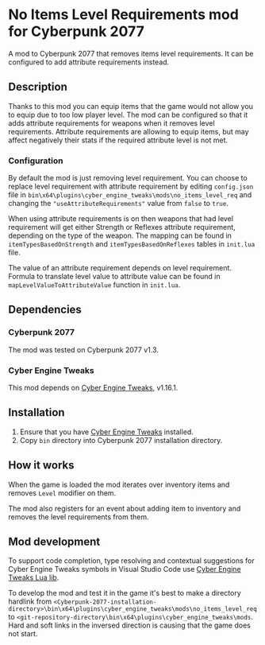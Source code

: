 # No Items Level Requirements mod for Cyberpunk 2077
A mod to Cyberpunk 2077 that removes items level requirements.
It can be configured to add attribute requirements instead.

## Description

Thanks to this mod you can equip items that the game would not allow you to equip due to too low player level.
The mod can be configured so that it adds attribute requirements for weapons when it removes level requirements. Attribute requirements are allowing to equip items, but may affect negatively their stats if the required attribute level is not met.

### Configuration

By default the mod is just removing level requirement. You can choose to replace level requirement with attribute requirement by editing `config.json` file in `bin\x64\plugins\cyber_engine_tweaks\mods\no_items_level_req` and changing the `"useAttributeRequirements"` value from `false` to `true`.

When using attribute requirements is on then weapons that had level requirement will get either Strength or Reflexes attribute requirement, depending on the type of the weapon. The mapping can be found in `itemTypesBasedOnStrength` and `itemTypesBasedOnReflexes` tables in `init.lua` file.

The value of an attribute requirement depends on level requirement. Formula to translate level value to attribute value can be found in `mapLevelValueToAttributeValue` function in `init.lua`.

## Dependencies

### Cyberpunk 2077

The mod was tested on Cyberpunk 2077 v1.3.

### Cyber Engine Tweaks

This mod depends on [Cyber Engine Tweaks](https://www.nexusmods.com/cyberpunk2077/mods/107?tab=description), v1.16.1.

## Installation

1. Ensure that you have [Cyber Engine Tweaks](https://www.nexusmods.com/cyberpunk2077/mods/107?tab=description) installed.
2. Copy `bin` directory into Cyberpunk 2077 installation directory.

## How it works

When the game is loaded the mod iterates over inventory items and removes `Level` modifier on them.

The mod also registers for an event about adding item to inventory and removes the level requirements from them.

## Mod development

To support code completion, type resolving and contextual suggestions for Cyber Engine Tweaks symbols in Visual Studio Code use [Cyber Engine Tweaks Lua lib](https://wiki.redmodding.org/cyber-engine-tweaks/vs-code).

To develop the mod and test it in the game it's best to make a directory hardlink from `<Cyberpunk-2077-installation-directory>\bin\x64\plugins\cyber_engine_tweaks\mods\no_items_level_req` to `<git-repository-directory\bin\x64\plugins\cyber_engine_tweaks\mods`. Hard and soft links in the inversed direction is causing that the game does not start.